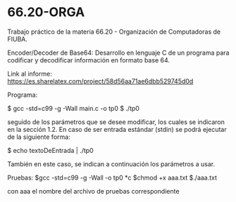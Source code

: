 # 66.20-ORGA
Trabajo práctico de la materia 66.20 - Organización de Computadoras de FIUBA. 

Encoder/Decoder de Base64: Desarrollo en lenguaje C de un programa para codificar y decodificar
información en formato base 64. 

Link al informe: https://es.sharelatex.com/project/58d56aa71ae6dbb529745d0d

Programa:

$ gcc -std=c99 -g -Wall main.c -o tp0
$ ./tp0

seguido de los parámetros que se desee modificar, los cuales se indicaron en la sección 1.2.
En caso de ser entrada estándar (stdin) se podrá ejecutar de la siguiente forma:

$ echo textoDeEntrada | ./tp0

También en este caso, se indican a continuación los parámetros a usar.


Pruebas:
$gcc -std=c99 -g -Wall -o tp0 *c
$chmod +x aaa.txt
$./aaa.txt

con aaa el nombre del archivo de pruebas correspondiente
